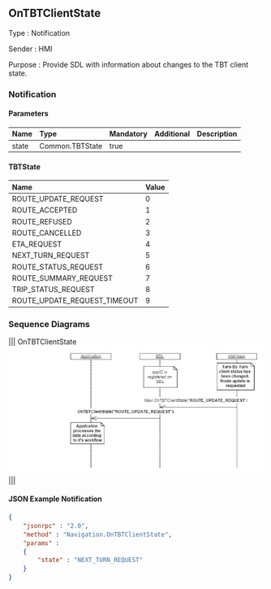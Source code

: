 ## OnTBTClientState

Type
: Notification

Sender
: HMI

Purpose
: Provide SDL with information about changes to the TBT client state.

### Notification

#### Parameters

|Name|Type|Mandatory|Additional|Description|
|:---|:---|:--------|:---------|:----------|
|state|Common.TBTState|true|||

#### TBTState

|Name|Value|
|:---|:----|
|ROUTE_UPDATE_REQUEST|0|
|ROUTE_ACCEPTED|1|
|ROUTE_REFUSED|2|
|ROUTE_CANCELLED|3|
|ETA_REQUEST|4|
|NEXT_TURN_REQUEST|5|
|ROUTE_STATUS_REQUEST|6|
|ROUTE_SUMMARY_REQUEST|7|
|TRIP_STATUS_REQUEST|8|
|ROUTE_UPDATE_REQUEST_TIMEOUT|9|

### Sequence Diagrams
|||
OnTBTClientState
![OnTBTClientState](./assets/OnTBTClientState.jpg)
|||

#### JSON Example Notification
```json
{
	"jsonrpc" : "2.0",
	"method" : "Navigation.OnTBTClientState",
	"params" :  
	{
		"state" : "NEXT_TURN_REQUEST"
	}
}
```
